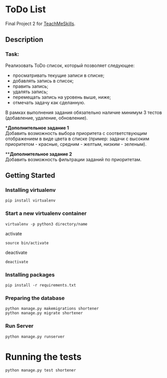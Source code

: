 ﻿# ToDo List
Final Project 2 for [TeachMeSkills](https://teachmeskills.by/).

## Description

### Task:
Реализовать ToDo список, который позволяет следующее:
 - просматривать текущие записи в списке;
 - добавлять запись в список;
 - править запись;
 - удалять запись;
 - перемещать запись на уровень выше, ниже;
 - отмечать задачу как сделанную.
 
В рамках выполнения задания обязательно наличие минимум 3 тестов (добавление, удаление, обновление).

***Дополнительное задание 1**<br>
Добавить возможность выбора приоритета с соответствующим отображением в виде цвета в списке (пример: задачи с высоким приоритетом - красные, средним - желтым, низким - зеленым).

****Дополнительное задание 2**<br>
Добавить возможность фильтрации заданий по приоритетам.

## Getting Started
### Installing virtualenv
```
pip install virtualenv
```
### Start a new virtualenv container
```
virtualenv -p python3 directory/name
```
activate
```
source bin/activate
```
deactivate
```
deactivate
```
### Installing packages
```
pip install -r requirements.txt
```
### Preparing the database
```
python manage.py makemigrations shortener
python manage.py migrate shortener
```
### Run Server
```
python manage.py runserver
```
# Running the tests
```
python manage.py test shortener
```